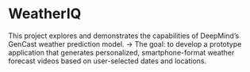 # WeatherIQ
This project explores and demonstrates the capabilities of DeepMind’s GenCast weather prediction model.  → The goal: to develop a prototype application that generates personalized, smartphone-format weather forecast videos based on user-selected dates and locations. 
